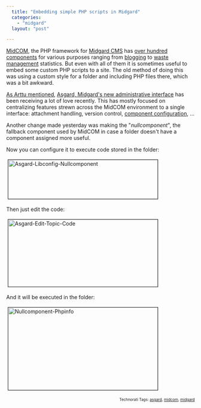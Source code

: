 ```yaml
---
  title: "Embedding simple PHP scripts in Midgard"
  categories: 
    - "midgard"
  layout: "post"

---
```

<a href="http://www.midgard-project.org/documentation/midcom">MidCOM</a>, the PHP framework for <a href="http://www.midgard-project.org/">Midgard CMS</a> has <a href="http://pear.midcom-project.org/">over hundred components</a> for various purposes ranging from <a href="http://www.iade.fi/iade/blog/">blogging</a> to <a href="http://en.wikipedia.org/wiki/Waste_management">waste management</a> statistics. But even with all of them it is sometimes useful to embed some custom PHP scripts to a site. The old method of doing this was using a custom style for a folder and including PHP files there, which was a bit awkward.

<a href="http://www.kaktus.cc/weblog/view/1198170777.html">As Arttu mentioned</a>, <a href="http://bergie.iki.fi/blog/building_a_new_admin_interface_for_midgard/">Asgard, Midgard's new administrative interface</a> has been receiving a lot of love recently. This has mostly focused on centralizing features strewn across the MidCOM environment to a single interface: attachment handling, version control, <a href="http://www.midgard-project.org/discussion/developer-forum/new_component_configuration_ui/">component configuration</a>, ...

Another change made yesterday was making the &quot;<em>nullcomponent</em>&quot;, the fallback component used by MidCOM in case a folder doesn't have a component assigned more useful.

Now you can configure it to execute code stored in the folder:

<img src="https://s3.eu-central-1.amazonaws.com/bergie-iki-fi/asgard-libconfig-nullcomponent.jpg" height="104" width="400" border="1" hspace="4" vspace="4" alt="Asgard-Libconfig-Nullcomponent" />

Then just edit the code:

<img src="https://s3.eu-central-1.amazonaws.com/bergie-iki-fi/asgard-edit-topic-code.jpg" height="179" width="400" border="1" hspace="4" vspace="4" alt="Asgard-Edit-Topic-Code" />

And it will be executed in the folder:

<img src="https://s3.eu-central-1.amazonaws.com/bergie-iki-fi/nullcomponent-phpinfo.jpg" height="220" width="400" border="1" hspace="4" vspace="4" alt="Nullcomponent-Phpinfo" /><p style="text-align:right;font-size:10px;">Technorati Tags: <a href="http://www.technorati.com/tag/asgard">asgard</a>, <a href="http://www.technorati.com/tag/midcom">midcom</a>, <a href="http://www.technorati.com/tag/midgard">midgard</a></p>
